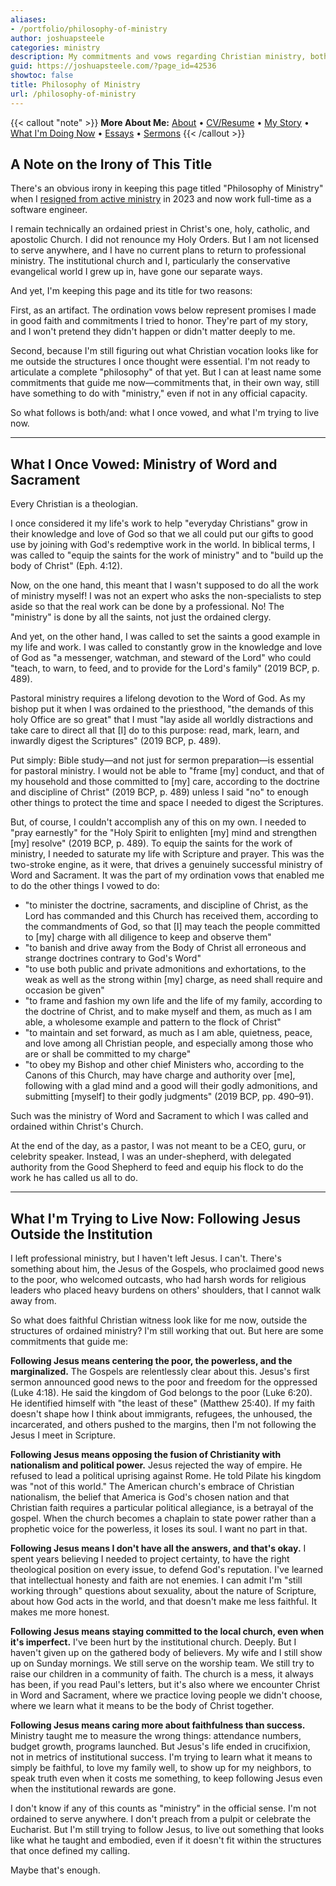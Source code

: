 ```yaml
---
aliases:
- /portfolio/philosophy-of-ministry
author: joshuapsteele
categories: ministry
description: My commitments and vows regarding Christian ministry, both past and present.
guid: https://joshuapsteele.com/?page_id=42536
showtoc: false
title: Philosophy of Ministry
url: /philosophy-of-ministry
---
```


{{< callout "note" >}}
**More About Me:** [About](/about) • [CV/Resume](/cv) • [My Story](/my-story) • [What I'm Doing Now](/now) • [Essays](/essays) • [Sermons](/sermons)
{{< /callout >}}

## A Note on the Irony of This Title

There's an obvious irony in keeping this page titled "Philosophy of Ministry" when I [resigned from active ministry](/im-resigning-from-ordained-ministry-in-the-anglican-church-in-north-america/) in 2023 and now work full-time as a software engineer.

I remain technically an ordained priest in Christ's one, holy, catholic, and apostolic Church. I did not renounce my Holy Orders. But I am not licensed to serve anywhere, and I have no current plans to return to professional ministry. The institutional church and I, particularly the conservative evangelical world I grew up in, have gone our separate ways.

And yet, I'm keeping this page and its title for two reasons:

First, as an artifact. The ordination vows below represent promises I made in good faith and commitments I tried to honor. They're part of my story, and I won't pretend they didn't happen or didn't matter deeply to me.

Second, because I'm still figuring out what Christian vocation looks like for me outside the structures I once thought were essential. I'm not ready to articulate a complete "philosophy" of that yet. But I can at least name some commitments that guide me now—commitments that, in their own way, still have something to do with "ministry," even if not in any official capacity.

So what follows is both/and: what I once vowed, and what I'm trying to live now.

---

## What I Once Vowed: Ministry of Word and Sacrament

Every Christian is a theologian.

I once considered it my life's work to help "everyday Christians" grow in their knowledge and love of God so that we all could put our gifts to good use by joining with God's redemptive work in the world. In biblical terms, I was called to "equip the saints for the work of ministry" and to "build up the body of Christ" (Eph. 4:12).

Now, on the one hand, this meant that I wasn't supposed to do all the work of ministry myself! I was not an expert who asks the non-specialists to step aside so that the real work can be done by a professional. No! The "ministry" is done by all the saints, not just the ordained clergy.

And yet, on the other hand, I was called to set the saints a good example in my life and work. I was called to constantly grow in the knowledge and love of God as "a messenger, watchman, and steward of the Lord" who could "teach, to warn, to feed, and to provide for the Lord's family" (2019 BCP, p. 489).

Pastoral ministry requires a lifelong devotion to the Word of God. As my bishop put it when I was ordained to the priesthood, "the demands of this holy Office are so great" that I must "lay aside all worldly distractions and take care to direct all that \[I\] do to this purpose: read, mark, learn, and inwardly digest the Scriptures" (2019 BCP, p. 489).

Put simply: Bible study—and not just for sermon preparation—is essential for pastoral ministry. I would not be able to "frame \[my\] conduct, and that of my household and those committed to \[my\] care, according to the doctrine and discipline of Christ" (2019 BCP, p. 489) unless I said "no" to enough other things to protect the time and space I needed to digest the Scriptures.

But, of course, I couldn't accomplish any of this on my own. I needed to "pray earnestly" for the "Holy Spirit to enlighten \[my\] mind and strengthen \[my\] resolve" (2019 BCP, p. 489). To equip the saints for the work of ministry, I needed to saturate my life with Scripture and prayer. This was the two-stroke engine, as it were, that drives a genuinely successful ministry of Word and Sacrament. It was the part of my ordination vows that enabled me to do the other things I vowed to do:

- "to minister the doctrine, sacraments, and discipline of Christ, as the Lord has commanded and this Church has received them, according to the commandments of God, so that \[I\] may teach the people committed to \[my\] charge with all diligence to keep and observe them"
- "to banish and drive away from the Body of Christ all erroneous and strange doctrines contrary to God's Word"
- "to use both public and private admonitions and exhortations, to the weak as well as the strong within \[my\] charge, as need shall require and occasion be given"
- "to frame and fashion my own life and the life of my family, according to the doctrine of Christ, and to make myself and them, as much as I am able, a wholesome example and pattern to the flock of Christ"
- "to maintain and set forward, as much as I am able, quietness, peace, and love among all Christian people, and especially among those who are or shall be committed to my charge"
- "to obey my Bishop and other chief Ministers who, according to the Canons of this Church, may have charge and authority over \[me\], following with a glad mind and a good will their godly admonitions, and submitting \[myself\] to their godly judgments" (2019 BCP, pp. 490–91).

Such was the ministry of Word and Sacrament to which I was called and ordained within Christ's Church.

At the end of the day, as a pastor, I was not meant to be a CEO, guru, or celebrity speaker. Instead, I was an under-shepherd, with delegated authority from the Good Shepherd to feed and equip his flock to do the work he has called us all to do.

---

## What I'm Trying to Live Now: Following Jesus Outside the Institution

I left professional ministry, but I haven't left Jesus. I can't. There's something about him, the Jesus of the Gospels, who proclaimed good news to the poor, who welcomed outcasts, who had harsh words for religious leaders who placed heavy burdens on others' shoulders, that I cannot walk away from.

So what does faithful Christian witness look like for me now, outside the structures of ordained ministry? I'm still working that out. But here are some commitments that guide me:

**Following Jesus means centering the poor, the powerless, and the marginalized.** The Gospels are relentlessly clear about this. Jesus's first sermon announced good news to the poor and freedom for the oppressed (Luke 4:18). He said the kingdom of God belongs to the poor (Luke 6:20). He identified himself with "the least of these" (Matthew 25:40). If my faith doesn't shape how I think about immigrants, refugees, the unhoused, the incarcerated, and others pushed to the margins, then I'm not following the Jesus I meet in Scripture.

**Following Jesus means opposing the fusion of Christianity with nationalism and political power.** Jesus rejected the way of empire. He refused to lead a political uprising against Rome. He told Pilate his kingdom was "not of this world." The American church's embrace of Christian nationalism, the belief that America is God's chosen nation and that Christian faith requires a particular political allegiance, is a betrayal of the gospel. When the church becomes a chaplain to state power rather than a prophetic voice for the powerless, it loses its soul. I want no part in that.

**Following Jesus means I don't have all the answers, and that's okay.** I spent years believing I needed to project certainty, to have the right theological position on every issue, to defend God's reputation. I've learned that intellectual honesty and faith are not enemies. I can admit I'm "still working through" questions about sexuality, about the nature of Scripture, about how God acts in the world, and that doesn't make me less faithful. It makes me more honest.

**Following Jesus means staying committed to the local church, even when it's imperfect.** I've been hurt by the institutional church. Deeply. But I haven't given up on the gathered body of believers. My wife and I still show up on Sunday mornings. We still serve on the worship team. We still try to raise our children in a community of faith. The church is a mess, it always has been, if you read Paul's letters, but it's also where we encounter Christ in Word and Sacrament, where we practice loving people we didn't choose, where we learn what it means to be the body of Christ together.

**Following Jesus means caring more about faithfulness than success.** Ministry taught me to measure the wrong things: attendance numbers, budget growth, programs launched. But Jesus's life ended in crucifixion, not in metrics of institutional success. I'm trying to learn what it means to simply be faithful, to love my family well, to show up for my neighbors, to speak truth even when it costs me something, to keep following Jesus even when the institutional rewards are gone.

I don't know if any of this counts as "ministry" in the official sense. I'm not ordained to serve anywhere. I don't preach from a pulpit or celebrate the Eucharist. But I'm still trying to follow Jesus, to live out something that looks like what he taught and embodied, even if it doesn't fit within the structures that once defined my calling.

Maybe that's enough.
